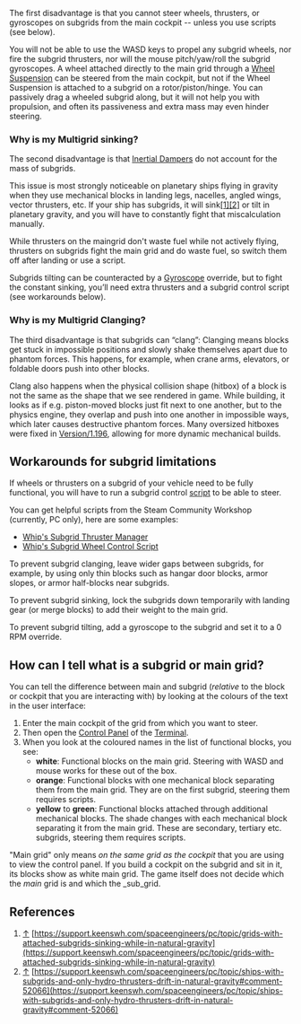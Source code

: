 The first disadvantage is that you cannot steer wheels, thrusters, or gyroscopes on subgrids from the main cockpit -- unless you use scripts (see below).

You will not be able to use the WASD keys to propel any subgrid wheels, nor fire the subgrid thrusters, nor will the mouse pitch/yaw/roll the subgrid gyroscopes. A wheel attached directly to the main grid through a [Wheel Suspension](https://spaceengineers.wiki.gg/wiki/Wheel_Suspension "Wheel Suspension") can be steered from the main cockpit, but not if the Wheel Suspension is attached to a subgrid on a rotor/piston/hinge. You can passively drag a wheeled subgrid along, but it will not help you with propulsion, and often its passiveness and extra mass may even hinder steering.

### Why is my Multigrid sinking?

The second disadvantage is that [Inertial Dampers](https://spaceengineers.wiki.gg/wiki/Inertial_Dampers "Inertial Dampers") do not account for the mass of subgrids.

This issue is most strongly noticeable on planetary ships flying in gravity when they use mechanical blocks in landing legs, nacelles, angled wings, vector thrusters, etc. If your ship has subgrids, it will sink[\[1\]](#cite_note-1)[\[2\]](#cite_note-2) or tilt in planetary gravity, and you will have to constantly fight that miscalculation manually.

While thrusters on the maingrid don't waste fuel while not actively flying, thrusters on subgrids fight the main grid and do waste fuel, so switch them off after landing or use a script.

Subgrids tilting can be counteracted by a [Gyroscope](https://spaceengineers.wiki.gg/wiki/Gyroscope "Gyroscope") override, but to fight the constant sinking, you’ll need extra thrusters and a subgrid control script (see workarounds below).

### Why is my Multigrid Clanging?

The third disadvantage is that subgrids can “clang”: Clanging means blocks get stuck in impossible positions and slowly shake themselves apart due to phantom forces. This happens, for example, when crane arms, elevators, or foldable doors push into other blocks.

Clang also happens when the physical collision shape (hitbox) of a block is not the same as the shape that we see rendered in game. While building, it looks as if e.g. piston-moved blocks just fit next to one another, but to the physics engine, they overlap and push into one another in impossible ways, which later causes destructive phantom forces. Many oversized hitboxes were fixed in [Version/1.196](https://spaceengineers.wiki.gg/wiki/Version/1.196 "Version/1.196"), allowing for more dynamic mechanical builds.

## Workarounds for subgrid limitations

If wheels or thrusters on a subgrid of your vehicle need to be fully functional, you will have to run a subgrid control [script](https://spaceengineers.wiki.gg/wiki/Scripting "Scripting") to be able to steer.

You can get helpful scripts from the Steam Community Workshop (currently, PC only), here are some examples:

*   [Whip's Subgrid Thruster Manager](https://steamcommunity.com/sharedfiles/filedetails/?id=757123653)
*   [Whip's Subgrid Wheel Control Script](https://steamcommunity.com/sharedfiles/filedetails/?id=1445055239)

To prevent subgrid clanging, leave wider gaps between subgrids, for example, by using only thin blocks such as hangar door blocks, armor slopes, or armor half-blocks near subgrids.

To prevent subgrid sinking, lock the subgrids down temporarily with landing gear (or merge blocks) to add their weight to the main grid.

To prevent subgrid tilting, add a gyroscope to the subgrid and set it to a 0 RPM override.

## How can I tell what is a subgrid or main grid?

You can tell the difference between main and subgrid (_relative_ to the block or cockpit that you are interacting with) by looking at the colours of the text in the user interface:

1.  Enter the main cockpit of the grid from which you want to steer.
2.  Then open the [Control Panel](https://spaceengineers.wiki.gg/wiki/Control_Panel_Screen "Control Panel Screen") of the [Terminal](https://spaceengineers.wiki.gg/wiki/Terminal "Terminal").
3.  When you look at the coloured names in the list of functional blocks, you see:
    *   **white**: Functional blocks on the main grid. Steering with WASD and mouse works for these out of the box.
    *   **orange**: Functional blocks with one mechanical block separating them from the main grid. They are on the first subgrid, steering them requires scripts.
    *   **yellow** to **green**: Functional blocks attached through additional mechanical blocks. The shade changes with each mechanical block separating it from the main grid. These are secondary, tertiary etc. subgrids, steering them requires scripts.

"Main grid" only means _on the same grid as the cockpit_ that you are using to view the control panel. If you build a cockpit on the subgrid and sit in it, its blocks show as white main grid. The game itself does not decide which the _main_ grid is and which the _sub_grid.

## References

1.  [↑](#cite_ref-1 "Jump up") [https://support.keenswh.com/spaceengineers/pc/topic/grids-with-attached-subgrids-sinking-while-in-natural-gravity](https://support.keenswh.com/spaceengineers/pc/topic/grids-with-attached-subgrids-sinking-while-in-natural-gravity)
2.  [↑](#cite_ref-2 "Jump up") [https://support.keenswh.com/spaceengineers/pc/topic/ships-with-subgrids-and-only-hydro-thrusters-drift-in-natural-gravity#comment-52066](https://support.keenswh.com/spaceengineers/pc/topic/ships-with-subgrids-and-only-hydro-thrusters-drift-in-natural-gravity#comment-52066)